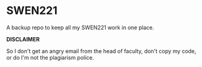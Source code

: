 # SWEN221

A backup repo to keep all my SWEN221 work in one place.

**DISCLAIMER**

So I don't get an angry email from the head of faculty, don't copy my code, or do I'm not the plagiarism police.
